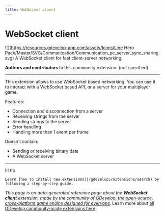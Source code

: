 ```yaml
---
title: WebSocket client
---
```

# WebSocket client

![](https://resources.gdevelop-app.com/assets/Icons/Line Hero Pack/Master/SVG/Communication/Communication_pc_server_sync_sharing.svg)
A WebSocket client for fast client-server networking.

**Authors and contributors** to this community extension: (not specified).

---

This extension allows to use WebSocket based networking. 
You can use it to interact with a WebSocket based API, or a server for your multiplayer game.

Features:

 - Connection and disconnection from a server
 - Receiving strings from the server
 - Sending strings to the server
 - Error handling
 - Handling more than 1 event per frame

Doesn't contain:

 - Sending or receiving binary data
 - A WebSocket server

---

!!! tip

    Learn [how to install new extensions](/gdevelop5/extensions/search) by following a step-by-step guide.

*This page is an auto-generated reference page about the **WebSocket client** extension, made by the community of [GDevelop, the open-source, cross-platform game engine designed for everyone](https://gdevelop.io/).* Learn more about [all GDevelop community-made extensions here](/gdevelop5/extensions).